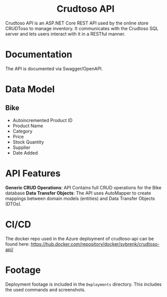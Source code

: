<h1 align="center">Crudtoso API</h1>

Crudtoso API is an ASP.NET Core REST API used by the online store CRUDToso to manage inventory. It communicates with the Crudtoso SQL server and lets users interact with it in a RESTful manner.

# Documentation
The API is documented via Swagger/OpenAPI.

# Data Model
## Bike
* Autoincremented Product ID
* Product Name
* Category
* Price
* Stock Quantity
* Supplier
* Date Added

# API Features
**Generic CRUD Operations**: API Contains full CRUD operations for the Bike database
**Data Transfer Objects**: The API uses AutoMapper to create mappings between domain models (entities) and Data Transfer Objects (DTOs).

# CI/CD
The docker repo used in the Azure deployment of crudtoso-api can be found here: https://hub.docker.com/repository/docker/sybrenk/crudtoso-api/

# Footage
Deployment footage is included in the `Deployments` directory. This includes the used commands and screenshots.
